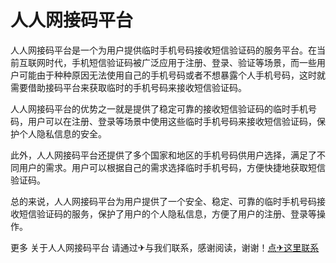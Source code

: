 # 人人网接码平台

人人网接码平台是一个为用户提供临时手机号码接收短信验证码的服务平台。在当前互联网时代，手机短信验证码被广泛应用于注册、登录、验证等场景，而一些用户可能由于种种原因无法使用自己的手机号码或者不想暴露个人手机号码，这时就需要借助接码平台来获取临时的手机号码来接收短信验证码。

人人网接码平台的优势之一就是提供了稳定可靠的接收短信验证码的临时手机号码，用户可以在注册、登录等场景中使用这些临时手机号码来接收短信验证码，保护个人隐私信息的安全。

此外，人人网接码平台还提供了多个国家和地区的手机号码供用户选择，满足了不同用户的需求。用户可以根据自己的需求选择临时手机号码，方便快捷地获取短信验证码。

总的来说，人人网接码平台为用户提供了一个安全、稳定、可靠的临时手机号码接收短信验证码的服务，保护了用户的个人隐私信息，方便了用户的注册、登录等操作。

更多 关于人人网接码平台 请通过✈与我们联系，感谢阅读，谢谢！[点✈这里联系](https://ww.k02.cc)